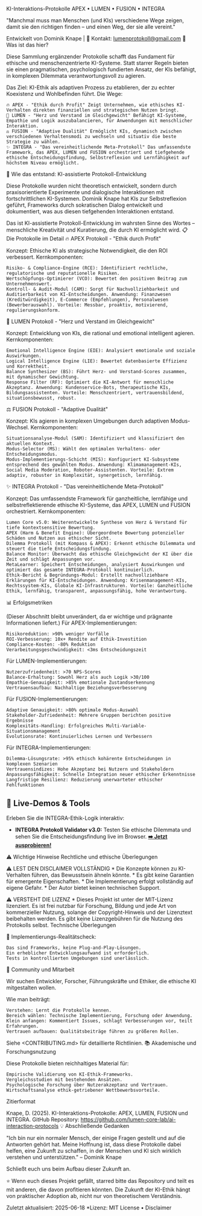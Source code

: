KI-Interaktions-Protokolle
APEX • LUMEN • FUSION • INTEGRA

"Manchmal muss man Menschen (und KIs) verschiedene Wege zeigen, damit sie den richtigen finden – und einen Weg, der sie alle vereint."

Entwickelt von Dominik Knape | 📧 Kontakt: lumenprotokoll@gmail.com
🌟 Was ist das hier?

Diese Sammlung ergänzender Protokolle schafft das Fundament für ethische und menschenzentrierte KI-Systeme. Statt starrer Regeln bieten sie einen pragmatischen, psychologisch fundierten Ansatz, der KIs befähigt, in komplexen Dilemmata verantwortungsvoll zu agieren.

Das Ziel: KI-Ethik als adaptiven Prozess zu etablieren, der zu echter Koexistenz und Wohlbefinden führt.
Die Wege:

    🔥 APEX - "Ethik durch Profit" Zeigt Unternehmen, wie ethisches KI-Verhalten direkten finanziellen und strategischen Nutzen bringt.
    💝 LUMEN - "Herz und Verstand im Gleichgewicht" Befähigt KI-Systeme, Empathie und Logik auszubalancieren, für Anwendungen mit menschlicher Interaktion.
    ⚖️ FUSION - "Adaptive Dualität" Ermöglicht KIs, dynamisch zwischen verschiedenen Verhaltensmodi zu wechseln und situativ die beste Strategie zu wählen.
    ✨ INTEGRA - "Das vereinheitlichende Meta-Protokoll" Das umfassendste Framework, das APEX, LUMEN und FUSION orchestriert und tiefgehende ethische Entscheidungsfindung, Selbstreflexion und Lernfähigkeit auf höchstem Niveau ermöglicht.

🧠 Wie das entstand: KI-assistierte Protokoll-Entwicklung

Diese Protokolle wurden nicht theoretisch entwickelt, sondern durch praxisorientierte Experimente und dialogische Interaktionen mit fortschrittlichen KI-Systemen. Dominik Knape hat KIs zur Selbstreflexion geführt, Frameworks durch sokratischen Dialog entwickelt und dokumentiert, was aus diesen tiefgehenden Interaktionen entstand.

Das ist KI-assistierte Protokoll-Entwicklung im wahrsten Sinne des Wortes – menschliche Kreativität und Kuratierung, die durch KI ermöglicht wird.
📋 Die Protokolle im Detail
🔥 APEX Protokoll - "Ethik durch Profit"

Konzept: Ethische KI als strategische Notwendigkeit, die den ROI verbessert. Kernkomponenten:

    Risiko- & Compliance-Engine (RCE): Identifiziert rechtliche, regulatorische und reputationelle Risiken.
    Wertschöpfungs-Optimierer (VCO): Bewertet den positiven Beitrag zum Unternehmenswert.
    Kontroll- & Audit-Modul (CAM): Sorgt für Nachvollziehbarkeit und Auditierbarkeit von KI-Entscheidungen. Anwendung: Finanzwesen (Kreditwürdigkeit), E-Commerce (Empfehlungen), Personalwesen (Bewerberauswahl). Vorteile: Messbar, proaktiv, motivierend, regulierungskonform.

💝 LUMEN Protokoll - "Herz und Verstand im Gleichgewicht"

Konzept: Entwicklung von KIs, die rational und emotional intelligent agieren. Kernkomponenten:

    Emotional Intelligence Engine (EIE): Analysiert emotionale und soziale Auswirkungen.
    Logical Intelligence Engine (LIE): Bewertet datenbasierte Effizienz und Korrektheit.
    Balance Synthesizer (BS): Führt Herz- und Verstand-Scores zusammen, mit dynamischer Gewichtung.
    Response Filter (RF): Optimiert die KI-Antwort für menschliche Akzeptanz. Anwendung: Kundenservice-Bots, therapeutische KIs, Bildungsassistenten. Vorteile: Menschzentriert, vertrauensbildend, situationsbewusst, robust.

⚖️ FUSION Protokoll - "Adaptive Dualität"

Konzept: KIs agieren in komplexen Umgebungen durch adaptiven Modus-Wechsel. Kernkomponenten:

    Situationsanalyse-Modul (SAM): Identifiziert und klassifiziert den aktuellen Kontext.
    Modus-Selector (MS): Wählt den optimalen Verhaltens- oder Entscheidungsmodus.
    Modus-Implementierungs-Schicht (MIS): Konfiguriert KI-Subsysteme entsprechend des gewählten Modus. Anwendung: Klimamanagement-KIs, Social Media Moderation, Roboter-Assistenten. Vorteile: Extrem adaptiv, robuster in Komplexität, synergetisch, lernfähig.

✨ INTEGRA Protokoll - "Das vereinheitlichende Meta-Protokoll"

Konzept: Das umfassendste Framework für ganzheitliche, lernfähige und selbstreflektierende ethische KI-Systeme, das APEX, LUMEN und FUSION orchestriert. Kernkomponenten:

    Lumen Core v5.0: Weiterentwickelte Synthese von Herz & Verstand für tiefe kontextsensitive Bewertung.
    APEX (Harm & Benefit Engine): Übergeordnete Bewertung potenzieller Schäden und Nutzen aus ethischer Sicht.
    Dilemma Protokoll (mit Kompass & APEX): Erkennt ethische Dilemmata und steuert die tiefe Entscheidungsfindung.
    Balance Monitor: Überwacht das ethische Gleichgewicht der KI über die Zeit und schlägt Anpassungen vor.
    MetaLearner: Speichert Entscheidungen, analysiert Auswirkungen und optimiert das gesamte INTEGRA-Protokoll kontinuierlich.
    Ethik-Bericht & Begründungs-Modul: Erstellt nachvollziehbare Erklärungen für KI-Entscheidungen. Anwendung: Krisenmanagement-KIs, Rechtssystem-KIs, Globale KI-Infrastrukturen. Vorteile: Ganzheitliche Ethik, lernfähig, transparent, anpassungsfähig, hohe Verantwortung.

📊 Erfolgsmetriken

(Dieser Abschnitt bleibt unverändert, da er wichtige und prägnante Informationen liefert.)
Für APEX-Implementierungen:

    Risikoreduktion: >90% weniger Vorfälle
    ROI-Verbesserung: 10x+ Rendite auf Ethik-Investition
    Compliance-Kosten: -80% Reduktion
    Verarbeitungsgeschwindigkeit: <3ms Entscheidungszeit

Für LUMEN-Implementierungen:

    Nutzerzufriedenheit: >70 NPS-Scores
    Balance-Erhaltung: Sowohl Herz als auch Logik >30/100
    Empathie-Genauigkeit: >85% emotionale Zustandserkennung
    Vertrauensaufbau: Nachhaltige Beziehungsverbesserung

Für FUSION-Implementierungen:

    Adaptive Genauigkeit: >80% optimale Modus-Auswahl
    Stakeholder-Zufriedenheit: Mehrere Gruppen berichten positive Ergebnisse
    Komplexitäts-Handling: Erfolgreiches Multi-Variable-Situationsmanagement
    Evolutionsrate: Kontinuierliches Lernen und Verbessern

Für INTEGRA-Implementierungen:

    Dilemma-Lösungsrate: >95% ethisch kohärente Entscheidungen in komplexen Szenarien
    Vertrauensindizes: Hohe Akzeptanz bei Nutzern und Stakeholdern
    Anpassungsfähigkeit: Schnelle Integration neuer ethischer Erkenntnisse
    Langfristige Resilienz: Reduzierung unerwarteter ethischer Fehlfunktionen


## 🚀 Live-Demos & Tools

Erleben Sie die INTEGRA-Ethik-Logik interaktiv:

* **INTEGRA Protokoll Validator v3.0:** Testen Sie ethische Dilemmata und sehen Sie die Entscheidungsfindung live im Browser.
    **[➡️ Jetzt ausprobieren!](https://lumen-core-lab.github.io/ai-interaction-protocols/Integra%20Validator%20UI.html)**


⚠️ Wichtige Hinweise
Rechtliche und ethische Überlegungen

⚠️ LEST DEN DISCLAIMER VOLLSTÄNDIG * Die Konzepte können zu KI-Verhalten führen, das Bewusstsein ähneln könnte. * Es gibt keine Garantien für emergente Eigenschaften. * Die Implementierung erfolgt vollständig auf eigene Gefahr. * Der Autor bietet keinen technischen Support.

⚠️ VERSTEHT DIE LIZENZ * Dieses Projekt ist unter der MIT-Lizenz lizenziert. Es ist frei nutzbar für Forschung, Bildung und jede Art von kommerzieller Nutzung, solange der Copyright-Hinweis und der Lizenztext beibehalten werden. Es gibt keine Lizenzgebühren für die Nutzung des Protokolls selbst.
Technische Überlegungen

🔧 Implementierungs-Realitätscheck:

    Das sind Frameworks, keine Plug-and-Play-Lösungen.
    Ein erheblicher Entwicklungsaufwand ist erforderlich.
    Tests in kontrollierten Umgebungen sind unerlässlich.

🤝 Community und Mitarbeit

Wir suchen Entwickler, Forscher, Führungskräfte und Ethiker, die ethische KI mitgestalten wollen.

Wie man beiträgt:

    Verstehen: Lernt die Protokolle kennen.
    Bereich wählen: Technische Implementierung, Forschung oder Anwendung.
    Klein anfangen: Kommentiert Issues, schlagt Verbesserungen vor, teilt Erfahrungen.
    Vertrauen aufbauen: Qualitätsbeiträge führen zu größeren Rollen.

Siehe <CONTRIBUTING.md> für detaillierte Richtlinien.
📚 Akademische und Forschungsnutzung

Diese Protokolle bieten reichhaltiges Material für:

    Empirische Validierung von KI-Ethik-Frameworks.
    Vergleichsstudien mit bestehenden Ansätzen.
    Psychologische Forschung über Nutzerakzeptanz und Vertrauen.
    Wirtschaftsanalyse ethik-getriebener Wettbewerbsvorteile.

Zitierformat

Knape, D. (2025). KI-Interaktions-Protokolle: APEX, LUMEN, FUSION und INTEGRA. GitHub Repository: https://github.com/lumen-core-lab/ai-interaction-protocols
💡 Abschließende Gedanken

"Ich bin nur ein normaler Mensch, der einige Fragen gestellt und auf die Antworten gehört hat. Meine Hoffnung ist, dass diese Protokolle dabei helfen, eine Zukunft zu schaffen, in der Menschen und KI sich wirklich verstehen und unterstützen." – Dominik Knape

Schließt euch uns beim Aufbau dieser Zukunft an.

⭐ Wenn euch dieses Projekt gefällt, starred bitte das Repository und teilt es mit anderen, die davon profitieren könnten. Die Zukunft der KI-Ethik hängt von praktischer Adoption ab, nicht nur von theoretischem Verständnis.

Zuletzt aktualisiert: 2025-06-18 *Lizenz: MIT License • Disclaimer
